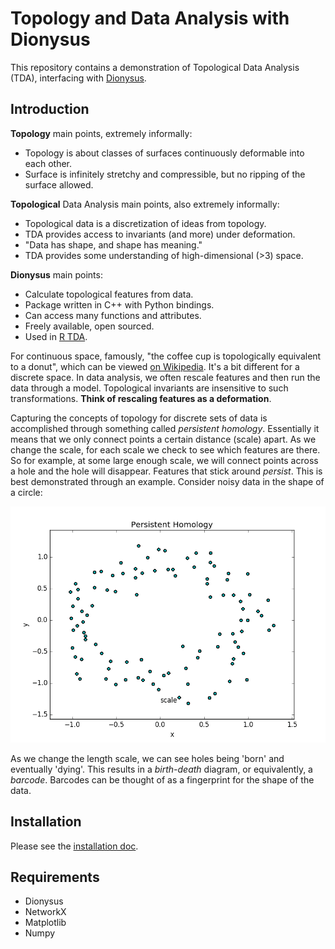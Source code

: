# Topology and Data Analysis with Dionysus

This repository contains a demonstration of Topological Data Analysis (TDA),
interfacing with [Dionysus](http://www.mrzv.org/software/dionysus/).

## Introduction

**Topology** main points, extremely informally:
* Topology is about classes of surfaces continuously deformable into each other.
* Surface is infinitely stretchy and compressible, but no ripping of the surface allowed.

**Topological** Data Analysis main points, also extremely informally:
* Topological data is a discretization of ideas from topology.
* TDA provides access to invariants (and more) under deformation.
* "Data has shape, and shape has meaning."
* TDA provides some understanding of high-dimensional (>3) space.

**Dionysus** main points:
* Calculate topological features from data.
* Package written in C++ with Python bindings.
* Can access many functions and attributes.
* Freely available, open sourced.
* Used in [R TDA](https://cran.r-project.org/web/packages/TDA/index.html).

For continuous space, famously, "the coffee cup is topologically equivalent to
a donut", which can be viewed
[on Wikipedia](https://upload.wikimedia.org/wikipedia/commons/2/26/Mug_and_Torus_morph.gif).  It's a bit different for a discrete space.
In data analysis, we often rescale features and then run the data through
a model.  Topological invariants are
insensitive to such transformations.  **Think of rescaling features as a
deformation**.

Capturing the concepts of topology for discrete sets of data is
accomplished through something called *persistent homology*.  Essentially it
means that we only connect points a certain distance (scale) apart.  As we
change the scale, for each scale we check to see which features are there.  So
for example, at some large enough scale, we will connect points across a hole
and the hole will disappear. Features that stick around *persist*. This is best
demonstrated through an example.  Consider noisy data in the shape of a circle:

![cycle persistence](images/animated_persistence.gif)

As we change the length scale, we can see holes being 'born' and eventually
'dying'.  This results in a *birth-death* diagram, or equivalently, a
*barcode*.  Barcodes can be thought of as a fingerprint for the shape of the
data.

## Installation

Please see the [installation doc](docs/Installation.md).

## Requirements

* Dionysus
* NetworkX
* Matplotlib
* Numpy
